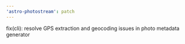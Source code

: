 ```yaml
---
'astro-photostream': patch
---
```


fix(cli): resolve GPS extraction and geocoding issues in photo metadata generator
